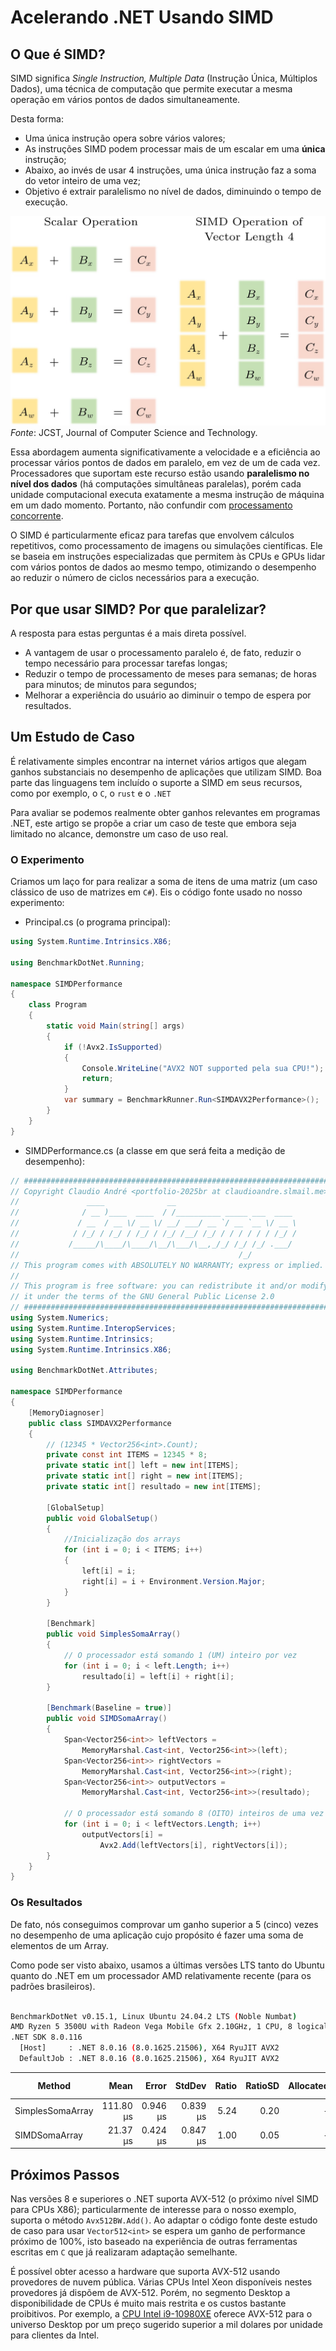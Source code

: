 # Acelerando .NET Usando SIMD

## O Que é SIMD?

SIMD significa _Single Instruction, Multiple Data_ (Instrução Única, Múltiplos Dados), uma técnica de computação que
permite executar a mesma operação em vários pontos de dados simultaneamente.

Desta forma:

- Uma única instrução opera sobre vários valores;
- As instruções SIMD podem processar mais de um escalar em uma **única** instrução;
- Abaixo, ao invés de usar 4 instruções, uma única instrução faz a soma do vetor inteiro de uma vez;
- Objetivo é extrair paralelismo no nível de dados, diminuindo o tempo de execução.

![SIMD](simd.jpeg) \
_Fonte_: JCST, Journal of Computer Science and Technology.

Essa abordagem aumenta significativamente a velocidade e a eficiência ao processar vários pontos de dados em paralelo,
em vez de um de cada vez. Processadores que suportam este recurso estão usando **paralelismo no nível dos dados** (há
computações simultâneas paralelas), porém cada unidade computacional executa exatamente a mesma instrução de máquina em
um dado momento. Portanto, não confundir com
[processamento concorrente](https://en.wikipedia.org/wiki/Concurrent_computing).

O SIMD é particularmente eficaz para tarefas que envolvem cálculos repetitivos, como processamento de imagens ou
simulações científicas. Ele se baseia em instruções especializadas que permitem às CPUs e GPUs lidar com vários pontos
de dados ao mesmo tempo, otimizando o desempenho ao reduzir o número de ciclos necessários para a execução.

## Por que usar SIMD? Por que paralelizar?

A resposta para estas perguntas é a mais direta possível.

- A vantagem de usar o processamento paralelo é, de fato, reduzir o tempo necessário para processar tarefas longas;
- Reduzir o tempo de processamento de meses para semanas; de horas para minutos; de minutos para segundos;
- Melhorar a experiência do usuário ao diminuir o tempo de espera por resultados.

## Um Estudo de Caso

É relativamente simples encontrar na internet vários artigos que alegam ganhos substanciais no desempenho de aplicações
que utilizam SIMD. Boa parte das linguagens tem incluído o suporte a SIMD em seus recursos, como por exemplo, o `C`, o
`rust` e o `.NET`

Para avaliar se podemos realmente obter ganhos relevantes em programas .NET, este artigo se propõe a criar um caso de
teste que embora seja limitado no alcance, demonstre um caso de uso real.

### O Experimento

Criamos um laço for para realizar a soma de itens de uma matriz (um caso clássico de uso de matrizes em `C#`). Eis o
código fonte usado no nosso experimento:

- Principal.cs (o programa principal):

```C#
using System.Runtime.Intrinsics.X86;

using BenchmarkDotNet.Running;

namespace SIMDPerformance
{
    class Program
    {
        static void Main(string[] args)
        {
            if (!Avx2.IsSupported)
            {
                Console.WriteLine("AVX2 NOT supported pela sua CPU!");
                return;
            }
            var summary = BenchmarkRunner.Run<SIMDAVX2Performance>();
        }
    }
}
```

- SIMDPerformance.cs (a classe em que será feita a medição de desempenho):

```C#
// #######################################################################
// Copyright Claudio André <portfolio-2025br at claudioandre.slmail.me>
//               ____              __
//              / __ )____  ____  / /__________ _____ ___  ____
//             / __  / __ \/ __ \/ __/ ___/ __ `/ __ `__ \/ __ \
//            / /_/ / /_/ / /_/ / /_/ /__/ /_/ / / / / / / /_/ /
//           /_____/\____/\____/\__/\___/\__,_/_/ /_/ /_/ .___/
//                                                 /_/
// This program comes with ABSOLUTELY NO WARRANTY; express or implied.
//
// This program is free software: you can redistribute it and/or modify
// it under the terms of the GNU General Public License 2.0
// #######################################################################
using System.Numerics;
using System.Runtime.InteropServices;
using System.Runtime.Intrinsics;
using System.Runtime.Intrinsics.X86;

using BenchmarkDotNet.Attributes;

namespace SIMDPerformance
{
    [MemoryDiagnoser]
    public class SIMDAVX2Performance
    {
        // (12345 * Vector256<int>.Count);
        private const int ITEMS = 12345 * 8;
        private static int[] left = new int[ITEMS];
        private static int[] right = new int[ITEMS];
        private static int[] resultado = new int[ITEMS];

        [GlobalSetup]
        public void GlobalSetup()
        {
            //Inicialização dos arrays
            for (int i = 0; i < ITEMS; i++)
            {
                left[i] = i;
                right[i] = i + Environment.Version.Major;
            }
        }

        [Benchmark]
        public void SimplesSomaArray()
        {
            // O processador está somando 1 (UM) inteiro por vez
            for (int i = 0; i < left.Length; i++)
                resultado[i] = left[i] + right[i];
        }

        [Benchmark(Baseline = true)]
        public void SIMDSomaArray()
        {
            Span<Vector256<int>> leftVectors =
                MemoryMarshal.Cast<int, Vector256<int>>(left);
            Span<Vector256<int>> rightVectors =
                MemoryMarshal.Cast<int, Vector256<int>>(right);
            Span<Vector256<int>> outputVectors =
                MemoryMarshal.Cast<int, Vector256<int>>(resultado);

            // O processador está somando 8 (OITO) inteiros de uma vez
            for (int i = 0; i < leftVectors.Length; i++)
                outputVectors[i] =
                    Avx2.Add(leftVectors[i], rightVectors[i]);
        }
    }
}
```

### Os Resultados

De fato, nós conseguimos comprovar um ganho superior a 5 (cinco) vezes no desempenho de uma aplicação cujo propósito é
fazer uma soma de elementos de um Array.

Como pode ser visto abaixo, usamos a últimas versões LTS tanto do Ubuntu quanto do .NET em um processador AMD
relativamente recente (para os padrões brasileiros).

```sh

BenchmarkDotNet v0.15.1, Linux Ubuntu 24.04.2 LTS (Noble Numbat)
AMD Ryzen 5 3500U with Radeon Vega Mobile Gfx 2.10GHz, 1 CPU, 8 logical and 4 physical cores
.NET SDK 8.0.116
  [Host]     : .NET 8.0.16 (8.0.1625.21506), X64 RyuJIT AVX2
  DefaultJob : .NET 8.0.16 (8.0.1625.21506), X64 RyuJIT AVX2

```

| Method           |      Mean |    Error |   StdDev | Ratio | RatioSD | Allocated | Alloc Ratio |
| ---------------- | --------: | -------: | -------: | ----: | ------: | --------: | ----------: |
| SimplesSomaArray | 111.80 μs | 0.946 μs | 0.839 μs |  5.24 |    0.20 |         - |          NA |
| SIMDSomaArray    |  21.37 μs | 0.424 μs | 0.847 μs |  1.00 |    0.05 |         - |          NA |

## Próximos Passos

Nas versões 8 e superiores o .NET suporta AVX-512 (o próximo nível SIMD para CPUs X86); particularmente de interesse
para o nosso exemplo, suporta o método `Avx512BW.Add()`. Ao adaptar o código fonte deste estudo de caso para usar
`Vector512<int>` se espera um ganho de performance próximo de 100%, isto baseado na experiência de outras ferramentas
escritas em `C` que já realizaram adaptação semelhante.

É possível obter acesso a hardware que suporta AVX-512 usando provedores de nuvem pública. Várias CPUs Intel Xeon
disponíveis nestes provedores já dispõem de AVX-512. Porém, no segmento Desktop a disponibilidade de CPUs é muito mais
restrita e os custos bastante proibitivos. Por exemplo, a
[CPU Intel i9-10980XE](https://www.intel.com.br/content/www/br/pt/products/sku/198017/intel-core-i910980xe-extreme-edition-processor-24-75m-cache-3-00-ghz/specifications.html)
oferece AVX-512 para o universo Desktop por um preço sugerido superior a mil dolares por unidade para clientes da Intel.

